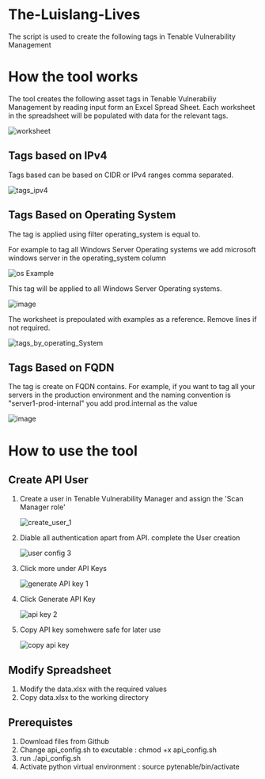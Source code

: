 # The-Luislang-Lives

The script is used to create the following tags in Tenable Vulnerability Management 

# How the tool works

The tool creates the following asset tags in Tenable Vulnerabiliy Management by reading input form an Excel Spread Sheet. Each worksheet in the spreadsheet will be populated with data for the relevant tags.

![worksheet](https://github.com/user-attachments/assets/8fc7e678-396c-49b8-a23f-db296d9e17f5)

## Tags based on IPv4

Tags based can be based on CIDR or IPv4 ranges comma separated.

![tags_ipv4](https://github.com/user-attachments/assets/951e23ff-12b2-4054-8781-bd7934c4bf22)

## Tags Based on Operating System

The tag is applied using filter operating_system is equal to. 

For example to tag all Windows Server Operating systems we add microsoft windows server in the operating_system column

![os Example](https://github.com/user-attachments/assets/4868e7b3-3a6a-44a6-a05f-e8463d34b1b0)

This tag will be applied to all Windows Server Operating systems.

![image](https://github.com/user-attachments/assets/73ef51aa-fdca-4527-b437-4be19ce46c69)

The worksheet is prepoulated with examples as a reference. Remove lines if not required.

![tags_by_operating_System](https://github.com/user-attachments/assets/23a0bb1f-70b9-4ae5-a90c-df026e1db313)

## Tags Based on FQDN

The tag is create on FQDN contains. For example, if you want to tag all your servers in the production environment and the naming convention is "server1-prod-internal" you add prod.internal as the value

![image](https://github.com/user-attachments/assets/583b3b01-339c-4ad4-8a6d-b4e58c217e87)

# How to use the tool

## Create API User

1. Create a user in Tenable Vulnerability Manager and assign the 'Scan Manager role'

   ![create_user_1](https://github.com/user-attachments/assets/810013bb-a275-4fee-9540-af2da78aba3a)


2. Diable all authentication apart from API. complete the User creation

   ![user config 3](https://github.com/user-attachments/assets/06dc9b42-4fa4-4522-ae01-550d9fcba0f0)
   

4. Click more under API Keys


   ![generate API key 1](https://github.com/user-attachments/assets/9b29f765-96a9-4571-9a28-a6df08f1d102)


5. Click Generate API Key
   
   ![api key 2](https://github.com/user-attachments/assets/18a860b6-06e6-43e6-8e11-163e04362a77)

6. Copy API key somehwere safe for later use

   ![copy api key](https://github.com/user-attachments/assets/11e46937-544e-424c-8ef5-31a5d1a0807d)

   


## Modify Spreadsheet

1. Modify the data.xlsx with the required values
2. Copy data.xlsx to the working directory

## Prerequistes

1. Download files from Github
2. Change api_config.sh to excutable : chmod +x api_config.sh
3. run ./api_config.sh
4. Activate python virtual environment : source pytenable/bin/activate



